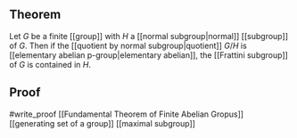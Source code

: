 ## Theorem
Let $G$ be a finite [[group]] with $H$ a [[normal subgroup|normal]] [[subgroup]] of $G$. Then if the [[quotient by normal subgroup|quotient]] $G/H$ is [[elementary abelian p-group|elementary abelian]], the [[Frattini subgroup]] of $G$ is contained in $H$.
## Proof
#write_proof  [[Fundamental Theorem of Finite Abelian Gropus]]
[[generating set of a group]] [[maximal subgroup]] 